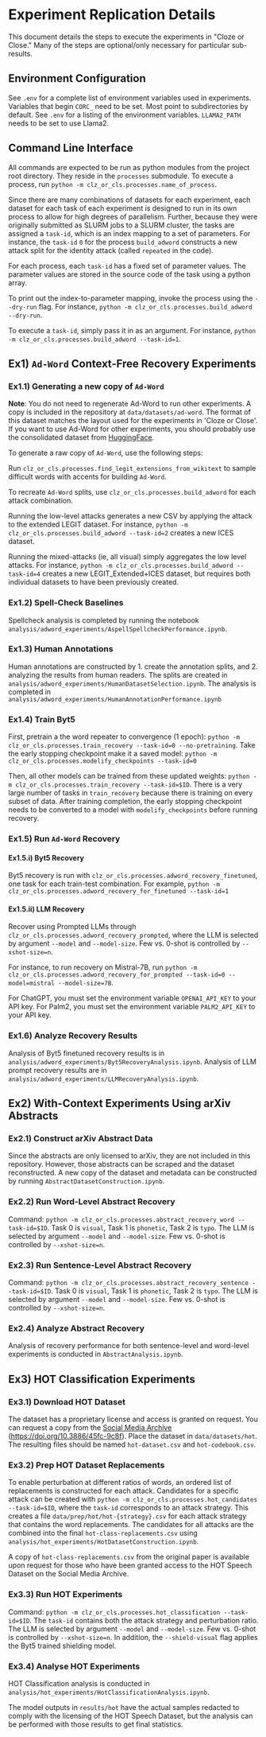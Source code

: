 # Experiment Replication Details

This document details the steps to execute the experiments in "Cloze or Close."
Many of the steps are optional/only necessary for particular sub-results.

## Environment Configuration

See `.env` for a complete list of environment variables used in experiments.
Variables that begin `CORC_` need to be set.
Most point to subdirectories by default.
See `.env` for a listing of the environment variables.
`LLAMA2_PATH` needs to be set to use Llama2.

## Command Line Interface

All commands are expected to be run as python modules from the project root directory.
They reside in the `processes` submodule.
To execute a process, run `python -m clz_or_cls.processes.name_of_process`.

Since there are many combinations of datasets for each experiment, each dataset for each task of each experiment is designed to run in its own process to allow for high degrees of parallelism.
Further, because they were originally submitted as SLURM jobs to a SLURM cluster, the tasks are assigned a `task-id`, which is an index mapping to a set of parameters.
For instance, the `task-id` `0` for the process `build_adword` constructs a new attack split for the identity attack (called `repeated` in the code).

For each process, each `task-id` has a fixed set of parameter values.
The parameter values are stored in the source code of the task using a python array.

To print out the index-to-parameter mapping, invoke the process using the `--dry-run` flag.
For instance, `python -m clz_or_cls.processes.build_adword --dry-run`.

To execute a `task-id`, simply pass it in as an argument.
For instance, `python -m clz_or_cls.processes.build_adword --task-id=1`.

## Ex1) `Ad-Word` Context-Free Recovery Experiments

### Ex1.1) Generating a new copy of `Ad-Word`

**Note**: You do not need to regenerate Ad-Word to run other experiments.
A copy is included in the repository at `data/datasets/ad-word`.
The format of this dataset matches the layout used for the experiments in 'Cloze or Close'.
If you want to use Ad-Word for other experiments, you should probably use the consolidated dataset from [HuggingFace](https://huggingface.co/datasets/LMoffett/ad-word).


To generate a raw copy of `Ad-Word`, use the following steps:

Run `clz_or_cls.processes.find_legit_extensions_from_wikitext` to sample difficult words with accents for building `Ad-Word`.

To recreate `Ad-Word` splits, use `clz_or_cls.processes.build_adword` for each attack combination.

Running the low-level attacks generates a new CSV by applying the attack to the extended LEGIT dataset.
For instance, `python -m clz_or_cls.processes.build_adword --task-id=2` creates a new ICES dataset.

Running the mixed-attacks (ie, all visual) simply aggregates the low level attacks.
For instance, `python -m clz_or_cls.processes.build_adword --task-id=4` creates a new LEGIT_Extended+ICES dataset, but requires both individual datasets to have been previously created.

### Ex1.2) Spell-Check Baselines

Spellcheck analysis is completed by running the notebook `analysis/adword_experiments/AspellSpellcheckPerformance.ipynb`.

### Ex1.3) Human Annotations

Human annotations are constructed by 1. create the annotation splits, and 2. analyzing the results from human readers.
The splits are created in `analysis/adword_experiments/HumanDatasetSelection.ipynb`.
The analysis is completed in `analysis/adword_experiments/HumanAnnotationPerformance.ipynb`

### Ex1.4) Train Byt5

First, pretrain a the word repeater to convergence (1 epoch): `python -m clz_or_cls.processes.train_recovery --task-id=0 --no-pretraining`.
Take the early stopping checkpoint make it a saved model: `python -m clz_or_cls.processes.modelify_checkpoints --task-id=0`

Then, all other models can be trained from these updated weights: `python -m clz_or_cls.processes.train_recovery --task-id=$ID`.
There is a very large number of tasks in `train_recovery` because there is training on every subset of data.
After training completion, the early stopping checkpoint needs to be converted to a model with `modelify_checkpoints` before running recovery.

### Ex1.5) Run `Ad-Word` Recovery

#### Ex1.5.i) Byt5 Recovery

Byt5 recovery is run with `clz_or_cls.processes.adword_recovery_finetuned`, one task for each train-test combination.
For example, `python -m clz_or_cls.processes.adword_recovery_for_finetuned --task-id=1`

#### Ex1.5.ii) LLM Recovery

Recover using Prompted LLMs through `clz_or_cls.processes.adword_recovery_prompted`, where the LLM is selected by argument `--model` and `--model-size`.
Few vs. 0-shot is controlled by `--xshot-size=n`.

For instance, to run recovery on Mistral-7B, run `python -m clz_or_cls.processes.adword_recovery_for_prompted --task-id=0 --model=mistral --model-size=7B`.

For ChatGPT, you must set the environment variable `OPENAI_API_KEY` to your API key.
For Palm2, you must set the environment variable `PALM2_API_KEY` to your API key.

### Ex1.6) Analyze Recovery Results

Analysis of Byt5 finetuned recovery results is in `analysis/adword_experiments/Byt5RecoveryAnalysis.ipynb`.
Analysis of LLM prompt recovery results are in `analysis/adword_experiments/LLMRecoveryAnalysis.ipynb`.

## Ex2) With-Context Experiments Using arXiv Abstracts

### Ex2.1) Construct arXiv Abstract Data

Since the abstracts are only licensed to arXiv, they are not included in this repository.
However, those abstracts can be scraped and the dataset reconstructed.
A new copy of the dataset and metadata can be constructed by running `AbstractDatasetConstruction.ipynb`.

### Ex2.2) Run Word-Level Abstract Recovery

Command: `python -m clz_or_cls.processes.abstract_recovery_word --task-id=$ID`.
Task 0 is `visual`, Task 1 is `phonetic`, Task 2 is `typo`.
The LLM is selected by argument `--model` and `--model-size`.
Few vs. 0-shot is controlled by `--xshot-size=n`.

### Ex2.3) Run Sentence-Level Abstract Recovery

Command: `python -m clz_or_cls.processes.abstract_recovery_sentence --task-id=$ID`.
Task 0 is `visual`, Task 1 is `phonetic`, Task 2 is `typo`.
The LLM is selected by argument `--model` and `--model-size`.
Few vs. 0-shot is controlled by `--xshot-size=n`.

### Ex2.4) Analyze Abstract Recovery

Analysis of recovery performance for both sentence-level and word-level experiments is conducted in `AbstractAnalysis.ipynb`.

## Ex3) HOT Classification Experiments

### Ex3.1) Download HOT Dataset

The dataset has a proprietary license and access is granted on request.
You can request a copy from the [Social Media Archive](https://socialmediaarchive.org/record/19) (https://doi.org/10.3886/45fc-9c8f).
Place the dataset in `data/datasets/hot`.
The resulting files should be named `hot-dataset.csv` and `hot-codebook.csv`.

### Ex3.2) Prep HOT Dataset Replacements

To enable perturbation at different ratios of words, an ordered list of replacements is constructed for each attack.
Candidates for a specific attack can be created with `python -m clz_or_cls.processes.hot_candidates --task-id=$ID`, where the `task-id` corresponds to an attack strategy.
This creates a file `data/prep/hot/hot-{strategy}.csv` for each attack strategy that contains the word replacements.
The candidates for all attacks are the combined into the final `hot-class-replacements.csv` using `analysis/hot_experiments/HotDatasetConstruction.ipynb`.

A copy of `hot-class-replacements.csv` from the original paper is available upon request for those who have been granted access to the HOT Speech Dataset on the Social Media Archive.

### Ex3.3) Run HOT Experiments

Command: `python -m clz_or_cls.processes.hot_classification --task-id=$ID`.
The `task-id` contains both the attack strategy and perturbation ratio.
The LLM is selected by argument `--model` and `--model-size`.
Few vs. 0-shot is controlled by `--xshot-size=n`.
In addition, the `--shield-visual` flag applies the Byt5 trained shielding model.

### Ex3.4) Analyse HOT Experiments

HOT Classification analysis is conducted in `analysis/hot_experiments/HotClassificationAnalysis.ipynb`.

The model outputs in `results/hot` have the actual samples redacted to comply with the licensing of the HOT Speech Dataset, but the analysis can be performed with those results to get final statistics.
